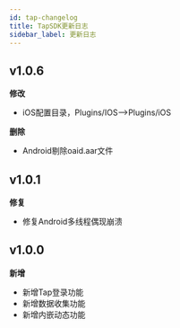 ```yaml
---
id: tap-changelog
title: TapSDK更新日志
sidebar_label: 更新日志
---
```

## v1.0.6
**修改**
- iOS配置目录，Plugins/IOS-->Plugins/iOS  

**删除**
- Android剔除oaid.aar文件

## v1.0.1
**修复**
- 修复Android多线程偶现崩溃

## v1.0.0  
**新增**
- 新增Tap登录功能
- 新增数据收集功能
- 新增内嵌动态功能
